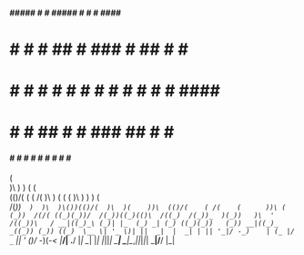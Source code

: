  #### ##### #   # #####   #   #   # ####  ##### 
#     #   # #  ##   #    ###  #  ## #   # #     
#     #   # # # #   #   # # # # # # ####  ####  
#     #   # ##  #   #    ###  ##  # #     #     
 #### #   # #   #   #     #   #   # #     ##### 


 (                                                                         
 )\ )              )  (                     (                              
(()/(       (   ( /(  )\ )  (   (      (    )\ )       )     )      (      
 /(_))`  )  )\  )\())(()/(  )\  )(    ))\  (()/(    ( /(    (      ))\ (   
(_))  /(/( ((_)(_))/  /(_))((_)(()\  /((_)  /(_))_  )(_))   )\  ' /((_))\  
/ __|((_)_\ (_)| |_  (_) _| (_) ((_)(_))   (_)) __|((_)_  _((_)) (_)) ((_) 
\__ \| '_ \)| ||  _|  |  _| | || '_|/ -_)    | (_ |/ _` || '  \()/ -_)(_-< 
|___/| .__/ |_| \__|  |_|   |_||_|  \___|     \___|\__,_||_|_|_| \___|/__/ 
     |_|                                                                   
